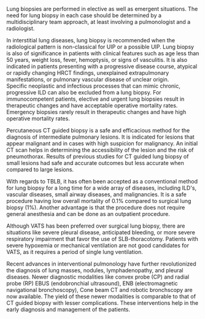 Lung biopsies are performed in elective as well as emergent situations. The need for lung biopsy in each case should be determined by a multidisciplinary team approach, at least involving a pulmonologist and a radiologist.

In interstitial lung diseases, lung biopsy is recommended when the radiological pattern is non-classical for UIP or a possible UIP. Lung biopsy is also of significance in patients with clinical features such as age less than 50 years, weight loss, fever, hemoptysis, or signs of vasculitis. It is also indicated in patients presenting with a progressive disease course, atypical or rapidly changing HRCT findings, unexplained extrapulmonary manifestations, or pulmonary vascular disease of unclear origin. Specific neoplastic and infectious processes that can mimic chronic, progressive ILD can also be excluded from a lung biopsy. For immunocompetent patients, elective and urgent lung biopsies result in therapeutic changes and have acceptable operative mortality rates. Emergency biopsies rarely result in therapeutic changes and have high operative mortality rates.

Percutaneous CT guided biopsy is a safe and efficacious method for the diagnosis of intermediate pulmonary lesions. It is indicated for lesions that appear malignant and in cases with high suspicion for malignancy. An initial CT scan helps in determining the accessibility of the lesion and the risk of pneumothorax. Results of previous studies for CT guided lung biopsy of small lesions had safe and accurate outcomes but less accurate when compared to large lesions.

With regards to TBLB, it has often been accepted as a conventional method for lung biopsy for a long time for a wide array of diseases, including ILD's, vascular diseases, small airway diseases, and malignancies. It is a safe procedure having low overall mortality of 0.1% compared to surgical lung biopsy (1%). Another advantage is that the procedure does not require general anesthesia and can be done as an outpatient procedure.

Although VATS has been preferred over surgical lung biopsy, there are situations like severe pleural disease, anticipated bleeding, or more severe respiratory impairment that favor the use of SLB-thoracotomy. Patients with severe hypoxemia or mechanical ventilation are not good candidates for VATS, as it requires a period of single lung ventilation.

Recent advances in interventional pulmonology have further revolutionized the diagnosis of lung masses, nodules, lymphadenopathy, and pleural diseases. Newer diagnostic modalities like convex probe (CP) and radial probe (RP) EBUS (endobronchial ultrasound), ENB (electromagnetic navigational bronchoscopy), Cone beam CT and robotic bronchscopy are now available. The yield of these newer modalities is comparable to that of CT guided biopsy with lesser complications. These interventions help in the early diagnosis and management of the patients.